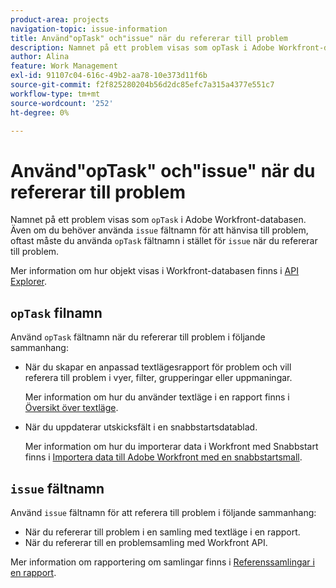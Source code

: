 ```yaml
---
product-area: projects
navigation-topic: issue-information
title: Använd"opTask" och"issue" när du refererar till problem
description: Namnet på ett problem visas som opTask i Adobe Workfront-databasen. Även om det finns tillfällen när du måste använda problemfältnamnet för att referera till problem, måste du för det mesta använda namnet på fältet opTask i stället för ett problem när du refererar till problem.
author: Alina
feature: Work Management
exl-id: 91107c04-616c-49b2-aa78-10e373d11f6b
source-git-commit: f2f825280204b56d2dc85efc7a315a4377e551c7
workflow-type: tm+mt
source-wordcount: '252'
ht-degree: 0%

---
```


# Använd&quot;opTask&quot; och&quot;issue&quot; när du refererar till problem

Namnet på ett problem visas som `opTask` i Adobe Workfront-databasen. Även om du behöver använda `issue` fältnamn för att hänvisa till problem, oftast måste du använda `opTask` fältnamn i stället för `issue` när du refererar till problem.

Mer information om hur objekt visas i Workfront-databasen finns i [API Explorer](https://one.workfront.com/s/api-explorer).

## `opTask` filnamn

Använd `opTask` fältnamn när du refererar till problem i följande sammanhang:

* När du skapar en anpassad textlägesrapport för problem och vill referera till problem i vyer, filter, grupperingar eller uppmaningar.

   Mer information om hur du använder textläge i en rapport finns i [Översikt över textläge](../../../reports-and-dashboards/reports/text-mode/understand-text-mode.md).

<!--* When you pull information about issues using our API.  
  For more information about the Workfront API, see [Adobe Workfront API](../../../wf-api/workfront-api.md)-->

* När du uppdaterar utskicksfält i en snabbstartsdatablad.

   Mer information om hur du importerar data i Workfront med Snabbstart finns i [Importera data till Adobe Workfront med en snabbstartsmall](../../../administration-and-setup/manage-workfront/using-kick-starts/import-data-via-kickstarts.md).

## `issue` fältnamn

Använd `issue` fältnamn för att referera till problem i följande sammanhang:

* När du refererar till problem i en samling med textläge i en rapport.
* När du refererar till en problemsamling med Workfront API.

Mer information om rapportering om samlingar finns i [Referenssamlingar i en rapport](../../../reports-and-dashboards/reports/text-mode/reference-collections-report.md).

<!--
<note type="tip">
For information about how issues appear in a collection, see the
<a href="https://one.workfront.com/s/api-explorer" target="_blank">API Explorer</a> and select the API Unsupported option from the upper-right corner of the page.
<br>(NOTE: Drafted because this might not be needed.)
</note>
-->
